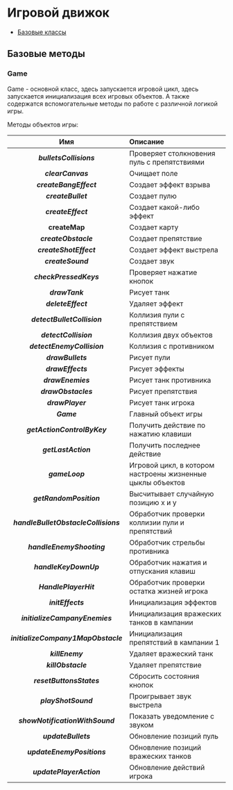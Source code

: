 # Игровой движок <!-- omit in toc -->

- [Базовые классы](#базовые-методы)

## Базовые методы

### Game

Game - основной класс, здесь запускается игровой цикл, здесь запускается инициализация всех игровых объектов. А также содержатся вспомогательные методы по работе с различной логикой игры.

Методы объектов игры:

|                Имя                 | Описание                                                   |
|:----------------------------------:|:-----------------------------------------------------------|
|          **_bulletsCollisions_**           | Проверяет столкновения пуль с препятствиями                                               |
|          **_clearCanvas_**           | Очищает поле                                               |
|        **_createBangEffect_**        | Создает эффект взрыва                                      |
|          **_createBullet_**          | Создает пулю                                               |
|          **_createEffect_**          | Создает какой-либо эффект                                  |
|           **createMap**            | Создает карту                                              |
|         **_createObstacle_**         | Создает препятствие                                        |
|        **_createShotEffect_**        | Создает эффект выстрела                                    |
|        **_createSound_**        | Создает звук                                               |
|        **_checkPressedKeys_**        | Проверяет нажатие кнопок                                    |
|            **_drawTank_**            | Рисует танк                                                |
|          **_deleteEffect_**          | Удаляет эффект                                             |
|     **_detectBulletCollision_**      | Коллизия пули с препятствием                               |
|        **_detectCollision_**         | Коллизия двух объектов                                     |
|      **_detectEnemyCollision_**      | Коллизия с противником                                     |                            
|          **_drawBullets_**           | Рисует пули                                                |
|          **_drawEffects_**           | Рисует эффекты                                             |
|          **_drawEnemies_**           | Рисует танк противника                                     |
|         **_drawObstacles_**          | Рисует препятствия                                         |
|           **_drawPlayer_**           | Рисует танк игрока                                         |
|           **_Game_**           | Главный объект игры                                        |
|           **_getActionControlByKey_**           | Получить действие по нажатию клавиши                   |
|           **_getLastAction_**           | Получить последнее действие                                   |
|           **_gameLoop_**           | Игровой цикл, в котором настроены жизненные цыклы объектов |
|       **_getRandomPosition_**        | Высчитывает случайную позицию x и y                        |                                   
| **_handleBulletObstacleCollisions_** | Обработчик проверки коллизии пули и препятствий           |                                                       
|      **_handleEnemyShooting_**       | Обработчик стрельбы противника                             |                                                       
|      **_handleKeyDownUp_**       | Обработчик нажатия и отпускания клавиш                                 |                                                       
|        **_HandlePlayerHit_**         | Обработчик проверки остатка жизней игрока                  |                                                       
|          **_initEffects_**           | Инициализация эффектов                                     |
|    **_initializeCampanyEnemies_**    | Инициализация вражеских танков в кампании                  |
|  **_initializeCompany1MapObstacle_**  | Инициализация препятствий в кампании 1                     |
|           **_killEnemy_**            | Удаляет вражеский танк                                     |
|          **_killObstacle_**          | Удаляет препятствие                                        |
|      **_resetButtonsStates_**       | Сбросить состояния кнопок                                  |
|      **_playShotSound_**       | Проигрывает звук выстрела                                   |
|      **_showNotificationWithSound_**       | Показать уведомление с звуком                             |
|         **_updateBullets_**          | Обновление позиций пуль                                    |
|      **_updateEnemyPositions_**      | Обновление позиций вражеских танков                        |
|       **_updatePlayerAction_**       | Обновление действий игрока                                 |

